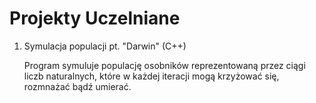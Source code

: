 # Projekty Uczelniane
<ol>
  <li>
    Symulacja populacji pt. "Darwin" (C++)
    <p>
      Program symuluje populację osobników reprezentowaną przez ciągi liczb naturalnych, które w każdej iteracji mogą krzyżować się, rozmnażać bądź umierać.
    </p>
  </li>
</ol>
